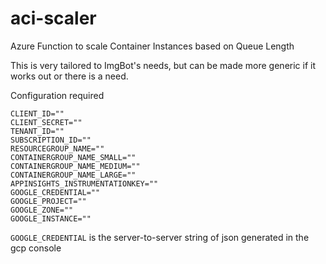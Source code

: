 # aci-scaler

Azure Function to scale Container Instances based on Queue Length

This is very tailored to ImgBot's needs, but can be made more generic if it works out or there is a need.

Configuration required

```
CLIENT_ID=""
CLIENT_SECRET=""
TENANT_ID=""
SUBSCRIPTION_ID=""
RESOURCEGROUP_NAME=""
CONTAINERGROUP_NAME_SMALL=""
CONTAINERGROUP_NAME_MEDIUM=""
CONTAINERGROUP_NAME_LARGE=""
APPINSIGHTS_INSTRUMENTATIONKEY=""
GOOGLE_CREDENTIAL=""
GOOGLE_PROJECT=""
GOOGLE_ZONE=""
GOOGLE_INSTANCE=""
```

`GOOGLE_CREDENTIAL` is the server-to-server string of json generated in the gcp console
